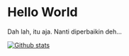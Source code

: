 # Hello World

Dah lah, itu aja. Nanti diperbaikin deh...

[![Github stats](https://github-readme-stats.vercel.app/api?username=skymunn&title_color=333&text_color=777&show_icons=true&icon_color=333)](https://github.com/skymunn)
